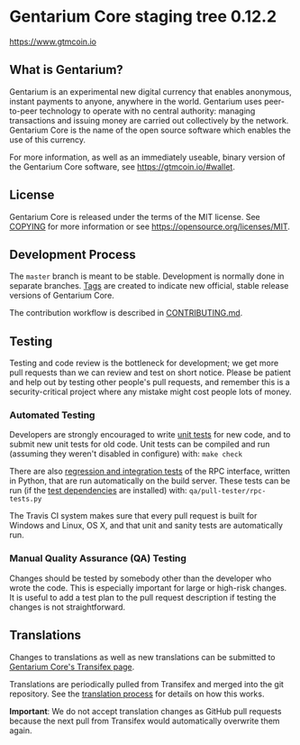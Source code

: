Gentarium Core staging tree 0.12.2
===============================

https://www.gtmcoin.io


What is Gentarium?
----------------

Gentarium is an experimental new digital currency that enables anonymous, instant
payments to anyone, anywhere in the world. Gentarium uses peer-to-peer technology
to operate with no central authority: managing transactions and issuing money
are carried out collectively by the network. Gentarium Core is the name of the open
source software which enables the use of this currency.

For more information, as well as an immediately useable, binary version of
the Gentarium Core software, see https://gtmcoin.io/#wallet.


License
-------

Gentarium Core is released under the terms of the MIT license. See [COPYING](COPYING) for more
information or see https://opensource.org/licenses/MIT.

Development Process
-------------------

The `master` branch is meant to be stable. Development is normally done in separate branches.
[Tags](https://github.com/dimon-280894/simple-coin/tags) are created to indicate new official,
stable release versions of Gentarium Core.

The contribution workflow is described in [CONTRIBUTING.md](CONTRIBUTING.md).

Testing
-------

Testing and code review is the bottleneck for development; we get more pull
requests than we can review and test on short notice. Please be patient and help out by testing
other people's pull requests, and remember this is a security-critical project where any mistake might cost people
lots of money.

### Automated Testing

Developers are strongly encouraged to write [unit tests](/doc/unit-tests.md) for new code, and to
submit new unit tests for old code. Unit tests can be compiled and run
(assuming they weren't disabled in configure) with: `make check`

There are also [regression and integration tests](/qa) of the RPC interface, written
in Python, that are run automatically on the build server.
These tests can be run (if the [test dependencies](/qa) are installed) with: `qa/pull-tester/rpc-tests.py`

The Travis CI system makes sure that every pull request is built for Windows
and Linux, OS X, and that unit and sanity tests are automatically run.

### Manual Quality Assurance (QA) Testing

Changes should be tested by somebody other than the developer who wrote the
code. This is especially important for large or high-risk changes. It is useful
to add a test plan to the pull request description if testing the changes is
not straightforward.

Translations
------------

Changes to translations as well as new translations can be submitted to
[Gentarium Core's Transifex page](https://www.transifex.com/projects/p/gentarium/).

Translations are periodically pulled from Transifex and merged into the git repository. See the
[translation process](doc/translation_process.md) for details on how this works.

**Important**: We do not accept translation changes as GitHub pull requests because the next
pull from Transifex would automatically overwrite them again.

